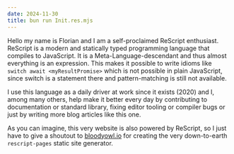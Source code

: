 ```yaml
---
date: 2024-11-30
title: bun run Init.res.mjs
---
```


Hello my name is Florian and I am a self-proclaimed ReScript enthusiast. ReScript is a modern and statically typed programming language that compiles to JavaScript. It is a Meta-Language-descendant and thus almost everything is an expression. This makes it possible to write idioms like `switch await <myResultPromise>` which is not possible in plain JavaScript, since switch is a statement there and pattern-matching is still not available.

I use this language as a daily driver at work since it exists (2020) and I, among many others, help make it better every day by contributing to documentation or standard library, fixing editor tooling or compiler bugs or just by writing more blog articles like this one.

As you can imagine, this very website is also powered by ReScript, so I just have to give a shoutout to [bloodyowl.io](bloodyowl.io) for creating the very down-to-earth `rescript-pages` static site generator.
